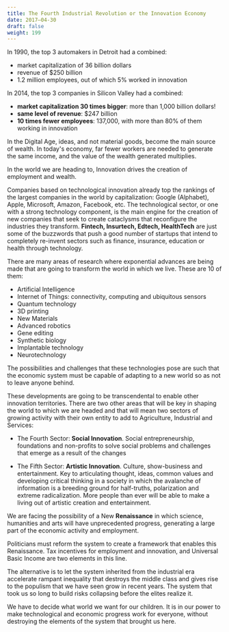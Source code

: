 ```yaml
---
title: The Fourth Industrial Revolution or the Innovation Economy
date: 2017–04-30
draft: false
weight: 199
---
```


In 1990, the top 3 automakers in Detroit had a combined:
- market capitalization of 36 billion dollars 
- revenue of $250 billion 
- 1.2 million employees, out of which 5% worked in innovation

In 2014, the top 3  companies in Silicon Valley had a combined:
- **market capitalization 30 times bigger**: more than 1,000 billion dollars!
- **same level of revenue**: $247 billion
- **10 times fewer employees**: 137,000, with more than 80% of them working in innovation

In the Digital Age, ideas, and not material goods, become the main source of wealth. In today's economy, far fewer workers are needed to generate the same income, and the value of the wealth generated multiplies.

In the world we are heading to, Innovation drives the creation of employment and wealth.

Companies based on technological innovation already top the rankings of the largest companies in the world by capitalization: Google (Alphabet), Apple, Microsoft, Amazon, Facebook, etc. The technological sector, or one with a strong technology component, is the main engine for the creation of new companies that seek to create cataclysms that reconfigure the industries they transform. **Fintech, Insurtech, Edtech, HealthTech** are just some of the buzzwords that push a good number of startups that intend to completely re-invent sectors such as finance, insurance, education or health through technology.

There are many areas of research where exponential advances are being made that are going to transform the world in which we live. These are 10 of them:

- Artificial Intelligence
- Internet of Things: connectivity, computing and ubiquitous sensors
- Quantum technology
- 3D printing
- New Materials
- Advanced robotics
- Gene editing
- Synthetic biology
- Implantable technology
- Neurotechnology

The possibilities and challenges that these technologies pose are such that the economic system must be capable of adapting to a new world so as not to leave anyone behind.

 These developments are going to be transcendental to enable other innovation territories. There are two other areas that will be key in shaping the world to which we are headed and that will mean two sectors of growing activity with their own entity to add to Agriculture, Industrial and Services:

- The Fourth Sector: **Social Innovation**. Social entrepreneurship, foundations and non-profits to solve social problems and challenges that emerge as a result of the changes

- The Fifth Sector: **Artistic Innovation**. Culture, show-business and entertainment. Key to articulating thought, ideas, common values and developing critical thinking in a society in which the avalanche of information is a breeding ground for half-truths, polarization and extreme radicalization. More people than ever will be able to make a living out of artistic creation and entertainment.

We are facing the possibility of a New **Renaissance** in which science, humanities and arts will have unprecedented progress, generating a large part of the economic activity and employment.

Politicians must reform the system to create a framework that enables this Renaissance. Tax incentives for employment and innovation, and  Universal Basic Income are two elements in this line. 

The alternative is to let the system inherited from the industrial era accelerate rampant inequality that destroys the middle class and gives rise to the populism that we have seen grow in recent years. The system that took us so long to build risks collapsing before the elites realize it.

We have to decide what world we want for our children. It is in our power to make technological and economic progress work for everyone, without destroying the elements of the system that  brought us here.
